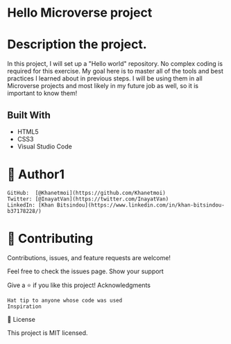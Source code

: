 # Hello Microverse project

# Description the project.
In this project, I will set up a "Hello world" repository. No complex coding is required for this exercise. My goal here is to master all of the tools and best practices I learned about in previous steps. I will be using them in all Microverse projects and most likely in my future job as well, so it is important to know them!

## Built With
   -  HTML5
   -  CSS3
   -  Visual Studio Code
    
    
# 👤 Author1

    GitHub:  [@Khanetmoi](https://github.com/Khanetmoi)
    Twitter: [@InayatVan](https://twitter.com/InayatVan)
    LinkedIn: [Khan Bitsindou](https://www.linkedin.com/in/khan-bitsindou-b37178228/)



# 🤝 Contributing

Contributions, issues, and feature requests are welcome!

Feel free to check the issues page.
Show your support

Give a ⭐️ if you like this project!
Acknowledgments

    Hat tip to anyone whose code was used
    Inspiration
   

📝 License

This project is MIT licensed.
